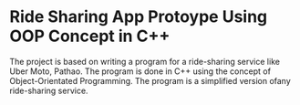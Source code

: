 # Ride Sharing App Protoype Using OOP Concept in C++
The project is based on writing a program for a ride-sharing service like Uber Moto, Pathao.
The program is done in C++ using the concept of Object-Orientated Programming. The program is a simplified version ofany ride-sharing service.
